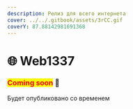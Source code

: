 ```yaml
---
description: Релиз для всего интернета
cover: ../../.gitbook/assets/3rCC.gif
coverY: 87.88142981691368
---
```


# 🌐 Web1337

### <mark style="color:red;">**Coming soon**</mark> 👻

Будет опубликовано со временем
